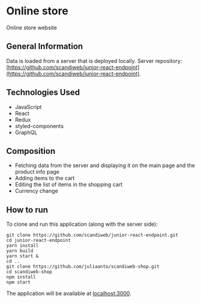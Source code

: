 # Online store
Online store website


## General Information
Data is loaded from a server that is deployed locally. 
Server repository: [https://github.com/scandiweb/junior-react-endpoint](https://github.com/scandiweb/junior-react-endpoint).


## Technologies Used
- JavaScript
- React
- Redux
- styled-components
- GraphQL


## Сomposition
- Fetching data from the server and displaying it on the main page and the product info page
- Adding items to the cart
- Editing the list of items in the shopping cart
- Сurrency change


## How to run
To clone and run this application (along with the server side):

```
git clone https://github.com/scandiweb/junior-react-endpoint.git
cd junior-react-endpoint
yarn install
yarn build
yarn start &
cd ..
git clone https://github.com/juliaanto/scandiweb-shop.git
cd scandiweb-shop
npm install
npm start
```
The application will be available at [localhost:3000](http://localhost:3000).
